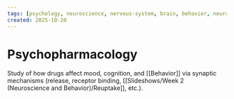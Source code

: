 ```yaml
---
tags: [psychology, neuroscience, nervous-system, brain, behavior, neurotransmitters]
created: 2025-10-20
---
```

# Psychopharmacology

Study of how drugs affect mood, cognition, and [[Behavior]] via synaptic mechanisms (release, receptor binding, [[Slideshows/Week 2 (Neuroscience and Behavior)/Reuptake]], etc.).
